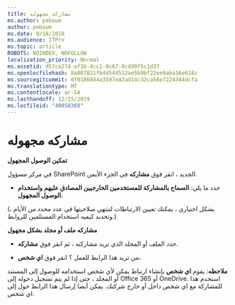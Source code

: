 ```yaml
---
title: مشاركه مجهوله
ms.author: pebaum
author: pebaum
ms.date: 9/18/2018
ms.audience: ITPro
ms.topic: article
ROBOTS: NOINDEX, NOFOLLOW
localization_priority: Normal
ms.assetid: d57ca274-af16-4cc1-8c67-8c499f5c1d37
ms.openlocfilehash: 8a007821fb44544512ae5b9bf22ee9aba16e618c
ms.sourcegitcommit: 0f0186044a3597e42ad14c32ca58e7224344dcfa
ms.translationtype: MT
ms.contentlocale: ar-SA
ms.lasthandoff: 12/15/2019
ms.locfileid: "40050368"
---
```

# <a name="anonymous-sharing"></a>مشاركه مجهوله

 **تمكين الوصول المجهول**
  
في مركز مسؤول SharePoint الجديد ، انقر فوق **مشاركه** في الجزء الأيمن. 
  
- حدد ما يلي: **السماح بالمشاركة للمستخدمين الخارجيين المصادق عليهم واستخدام الوصول المجهول.**
  
(بشكل اختياري ، يمكنك تعيين الارتباطات لتنتهي صلاحيتها في عدد محدد من الأيام ، وتحديد كيفيه استخدام المستلمين للروابط.)
    
 **مشاركه ملف أو مجلد بشكل مجهول**
  
- حدد الملف أو المجلد الذي تريد مشاركته ، ثم انقر فوق **مشاركه**. 
    
- من تريد هذا الرابط للعمل ؟ انقر فوق **اي شخص.**
  
 **ملاحظه**: يقوم **اي شخص** بإنشاء ارتباط يمكن لأي شخص استخدامه للوصول إلى المستند أو المجلد ، حتى إذا لم يتم تسجيل دخوله إلى Office 365 أو OneDrive. استخدم هذا للمشاركة مع اي شخص داخل أو خارج شركتك. يمكن أيضا إرسال هذا الرابط حول إلى اي شخص. 
    

